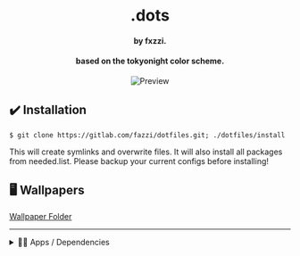 <h1 align="center">.dots</h1>
<h4 align="center">by fxzzi.</h4>
<h4 align="center">based on the tokyonight color scheme.</h4>

<p align="center">
  <img src="preview.png" alt="Preview"/>
</p>

## ✔️ Installation

```
$ git clone https://gitlab.com/fazzi/dotfiles.git; ./dotfiles/install
```
This will create symlinks and overwrite files. It will also install all packages from needed.list. Please backup your current configs before installing!

## 🖥️ Wallpapers

[Wallpaper Folder](https://gitlab.com/fazzi/dotfiles/-/tree/main/walls "walls folder") 

---

<details>
  <summary>👨‍💻 Apps / Dependencies</summary>
[bspwm](https://github.com/baskerville/bspwm "bspwm on GitHub")
[sxhkd](https://github.com/baskerville/sxhkd "sxhkd on GitHub")
[Kitty](https://github.com/kovidgoyal/kitty "Kitty on GitHub")
[cava](https://github.com/karlstav/cava "Cava on GitHub")
[Polybar](https://github.com/polybar/polybar)
[picom-git](https://github.com/yshui/picom "Picom on GitHub")
[rofi](https://github.com/davatorium/rofi "rofi on GitHub")
[xidlehook](https://github.com/jD91mZM2/xidlehook "xidlehook on github")
[dunst](https://github.com/dunst-project/dunst "Dunst on GitHub")
[zsh](https://www.zsh.org/ "zsh")
[zgenom](https://github.com/jandamm/zgenom "zgenom")
[rsClock](https://github.com/valebes/rsClock "rsClock on GitHub")
[Firefox](https://www.mozilla.org/en-GB/firefox/new/ "firefox")
</details>
